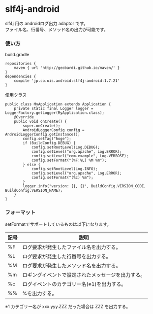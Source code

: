# slf4j-android
slf4j 用の androidログ出力 adaptor です。  
ファイル名、行番号、メソッド名の出力が可能です。

### 使い方
build.gradle
```
repositories {
    maven { url 'http://geobardi.github.io/maven/' }
}
dependencies {
    compile 'jp.co.ois.android:slf4j-android:1.7.21'
}
```

使用クラス
```
public class MyApplication extends Application {
    private static final Logger logger = LoggerFactory.getLogger(MyApplication.class);
    @Override
    public void onCreate() {
        super.onCreate();
        AndroidLoggerConfig config = AndroidLoggerConfig.getInstance();
        config.setTag("hoge");
        if (BuildConfig.DEBUG) {
            config.setRootLevel(Log.DEBUG);
            config.setLevel("org.apache", Log.ERROR);
            config.setLevel("com.example", Log.VERBOSE);
            config.setFormat("(%F:%L) %M %m");
        } else {
            config.setRootLevel(Log.INFO);
            config.setLevel("org.apache", Log.ERROR);
            config.setFormat("(%c) %m");
        }
        logger.info("version: {}, {}", BuildConfig.VERSION_CODE, BuildConfig.VERSION_NAME);
    }
}
```

### フォーマット
setFormatでサポートしているものは以下になります。

| 記号 | 説明 |
| --- | --- |
| %F | ログ要求が発生したファイル名を出力する。 |
| %L | ログ要求が発生した行番号を出力する。 |
| %M | ログ要求が発生したメソッド名を出力する。 |
| %m | ロギングイベントで設定されたメッセージを出力する。 |
| %c | ログイベントのカテゴリー名(※1)を出力する。 |
| %% | %を出力する。 |

※1 カテゴリー名が xxx.yyy.ZZZ だった場合は ZZZ を出力する。

